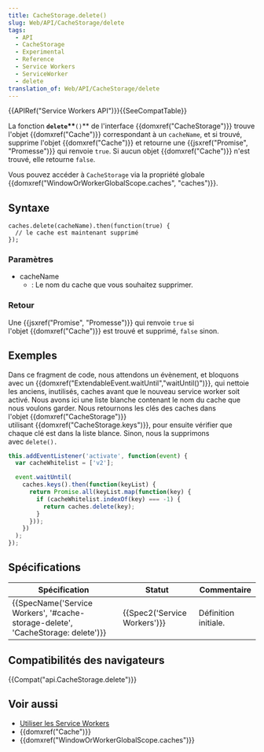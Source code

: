 ```yaml
---
title: CacheStorage.delete()
slug: Web/API/CacheStorage/delete
tags:
  - API
  - CacheStorage
  - Experimental
  - Reference
  - Service Workers
  - ServiceWorker
  - delete
translation_of: Web/API/CacheStorage/delete
---
```

{{APIRef("Service Workers API")}}{{SeeCompatTable}}

La fonction **`delete`\*\***`()`\*\* de l'interface {{domxref("CacheStorage")}} trouve l'objet {{domxref("Cache")}} correspondant à un `cacheName`, et si trouvé, supprime l'objet {{domxref("Cache")}} et retourne une {{jsxref("Promise", "Promesse")}} qui renvoie `true`. Si aucun objet {{domxref("Cache")}} n'est trouvé, elle retourne `false`.

Vous pouvez accéder à `CacheStorage` via la propriété globale {{domxref("WindowOrWorkerGlobalScope.caches", "caches")}}.

## Syntaxe

    caches.delete(cacheName).then(function(true) {
      // le cache est maintenant supprimé
    });

### Paramètres

- cacheName
  - : Le nom du cache que vous souhaitez supprimer.

### Retour

Une {{jsxref("Promise", "Promesse")}} qui renvoie `true` si l'objet {{domxref("Cache")}} est trouvé et supprimé, `false` sinon.

## Exemples

Dans ce fragment de code, nous attendons un évènement, et bloquons avec un {{domxref("ExtendableEvent.waitUntil","waitUntil()")}}, qui nettoie les anciens, inutilisés, caches avant que le nouveau service worker soit activé. Nous avons ici une liste blanche contenant le nom du cache que nous voulons garder. Nous retournons les clés des caches dans l'objet {{domxref("CacheStorage")}} utilisant {{domxref("CacheStorage.keys")}}, pour ensuite vérifier que chaque clé est dans la liste blance. Sinon, nous la supprimons avec `delete().`

```js
this.addEventListener('activate', function(event) {
  var cacheWhitelist = ['v2'];

  event.waitUntil(
    caches.keys().then(function(keyList) {
      return Promise.all(keyList.map(function(key) {
        if (cacheWhitelist.indexOf(key) === -1) {
          return caches.delete(key);
        }
      }));
    })
  );
});
```

## Spécifications

| Spécification                                                                                                | Statut                               | Commentaire          |
| ------------------------------------------------------------------------------------------------------------ | ------------------------------------ | -------------------- |
| {{SpecName('Service Workers', '#cache-storage-delete', 'CacheStorage: delete')}} | {{Spec2('Service Workers')}} | Définition initiale. |

## Compatibilités des navigateurs

{{Compat("api.CacheStorage.delete")}}

## Voir aussi

- [Utiliser les Service Workers](/fr/docs/Web/API/Service_Worker_API/Using_Service_Workers)
- {{domxref("Cache")}}
- {{domxref("WindowOrWorkerGlobalScope.caches")}}
